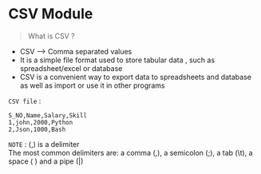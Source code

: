 # CSV Module

> What is CSV ?
* CSV --> Comma separated values
* It is a simple file format used to store tabular data , such as spreadsheet/excel or database
* CSV is a convenient way to export data to spreadsheets and database as well as import or use it in other programs


`CSV file` :
```csv
S_NO,Name,Salary,Skill
1,john,2000,Python
2,Json,1000,Bash
```
`NOTE` : (,) is a delimiter  
The most common delimiters are: a comma (,), a semicolon (;), a tab (\t), a space ( ) and a pipe (|)